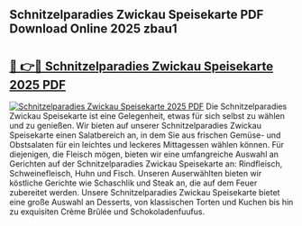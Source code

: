 ## Schnitzelparadies Zwickau Speisekarte PDF Download Online 2025 zbau1

# <h2><a href="http://gcb31qu.nevu.top/?p=Schnitzelparadies+Zwickau+Speisekarte">🔗 👉🔴 Schnitzelparadies Zwickau Speisekarte 2025 PDF</a></h2>

[![Schnitzelparadies Zwickau Speisekarte 2025 PDF](https://i.imgur.com/dBaPXMq.png)](http://gcb31qu.nevu.top/?p=Schnitzelparadies+Zwickau+Speisekarte)
Die Schnitzelparadies Zwickau Speisekarte ist eine Gelegenheit, etwas für sich selbst zu wählen und zu genießen. Wir bieten auf unserer Schnitzelparadies Zwickau Speisekarte einen Salatbereich an, in dem Sie aus frischen Gemüse- und Obstsalaten für ein leichtes und leckeres Mittagessen wählen können. Für diejenigen, die Fleisch mögen, bieten wir eine umfangreiche Auswahl an Gerichten auf der Schnitzelparadies Zwickau Speisekarte an: Rindfleisch, Schweinefleisch, Huhn und Fisch. Unseren Auserwählten bieten wir köstliche Gerichte wie Schaschlik und Steak an, die auf dem Feuer zubereitet werden. Unsere Schnitzelparadies Zwickau Speisekarte bietet eine große Auswahl an Desserts, von klassischen Torten und Kuchen bis hin zu exquisiten Crème Brûlée und Schokoladenfuufus.

